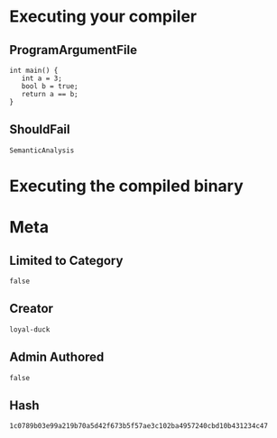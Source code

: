 # Executing your compiler

## ProgramArgumentFile

```
int main() {
   int a = 3;
   bool b = true;
   return a == b;
}
```

## ShouldFail

```
SemanticAnalysis
```

# Executing the compiled binary

# Meta

## Limited to Category

```
false
```

## Creator

```
loyal-duck
```

## Admin Authored

```
false
```

## Hash

```
1c0789b03e99a219b70a5d42f673b5f57ae3c102ba4957240cbd10b431234c47
```
